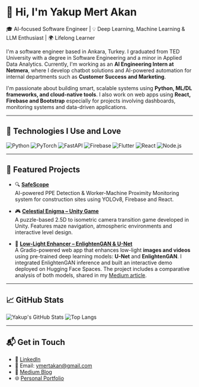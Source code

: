 # 👋 Hi, I'm Yakup Mert Akan

🎓 AI-focused Software Engineer | 💡 Deep Learning, Machine Learning & LLM Enthusiast | 🌍 Lifelong Learner 

I'm a software engineer based in Ankara, Turkey. I graduated from TED University with a degree in Software Engineering and a minor in Applied Data Analytics. Currently, I'm working as an **AI Engineering Intern at Netmera**, where I develop chatbot solutions and AI-powered automation for internal departments such as **Customer Success and Marketing**.

I'm passionate about building smart, scalable systems using **Python, ML/DL frameworks, and cloud-native tools**. I also work on web apps using **React, Firebase and Bootstrap** especially for projects involving dashboards, monitoring systems and data-driven applications.

---

## 🚀 Technologies I Use and Love

![Python](https://img.shields.io/badge/Python-3776AB?style=flat&logo=python&logoColor=white)
![PyTorch](https://img.shields.io/badge/PyTorch-EE4C2C?style=flat&logo=pytorch&logoColor=white)
![FastAPI](https://img.shields.io/badge/FastAPI-009688?style=flat&logo=fastapi&logoColor=white)
![Firebase](https://img.shields.io/badge/Firebase-FFCA28?style=flat&logo=firebase&logoColor=black)
![Flutter](https://img.shields.io/badge/Flutter-02569B?style=flat&logo=flutter&logoColor=white)
![React](https://img.shields.io/badge/React-20232A?style=flat&logo=react&logoColor=61DAFB)
![Node.js](https://img.shields.io/badge/Node.js-339933?style=flat&logo=nodedotjs&logoColor=white)

---

## 🌟 Featured Projects

- 🔍 **[SafeScope](https://ymerta.github.io/safescope)**  
  AI-powered PPE Detection & Worker-Machine Proximity Monitoring system for construction sites using YOLOv8, Firebase and React.

- 🎮 **[Celestial Enigma – Unity Game](https://github.com/ymerta/Celestial-Enigma-Unity-Game)**  
  A puzzle-based 2.5D to isometric camera transition game developed in Unity. Features maze navigation, atmospheric environments and interactive level design.

- 🧠 **[Low-Light Enhancer – EnlightenGAN & U-Net](https://github.com/ymerta/lowlight-enhancement-ai)**  
  A Gradio-powered web app that enhances low-light **images and videos** using pre-trained deep learning models: **U-Net** and **EnlightenGAN**. I integrated EnlightenGAN inference and built an interactive demo deployed on Hugging Face Spaces. The project includes a comparative analysis of both models, shared in my [Medium article](https://medium.com/@ymertakan/boosting-low-light-images-with-u-net-and-enlightengan-59f7aa1a2740).

---

## 📈 GitHub Stats

![Yakup's GitHub Stats](https://github-readme-stats.vercel.app/api?username=ymerta&show_icons=true&theme=default)
![Top Langs](https://github-readme-stats.vercel.app/api/top-langs/?username=ymerta&layout=compact)

---

## 📬 Get in Touch

- 💼 [LinkedIn](https://www.linkedin.com/in/yakup-mert-akan/)  
- 📧 Email: ymertakan@gmail.com
- 📝 [Medium Blog](https://medium.com/@ymertakan)  
- 🌐 [Personal Portfolio](https://ymerta.github.io/portfolio/)
